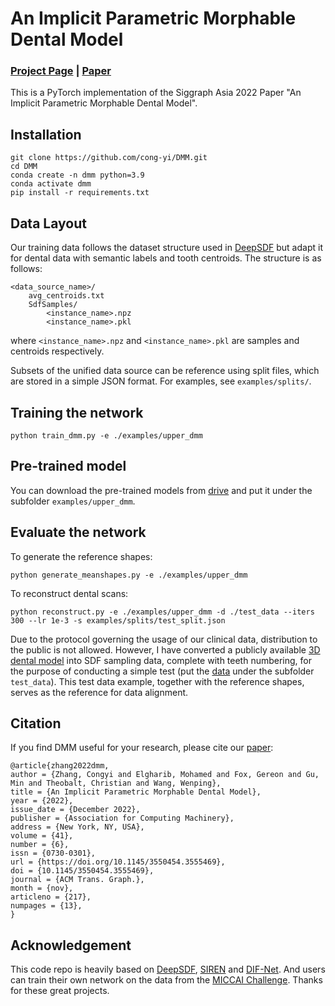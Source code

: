 # An Implicit Parametric Morphable Dental Model

### [Project Page](https://vcai.mpi-inf.mpg.de/projects/DMM/) | [Paper](https://arxiv.org/abs/2211.11402)

This is a PyTorch implementation of the Siggraph Asia 2022 Paper "An Implicit Parametric Morphable Dental Model".

## Installation

```
git clone https://github.com/cong-yi/DMM.git
cd DMM
conda create -n dmm python=3.9
conda activate dmm
pip install -r requirements.txt
```

## Data Layout

Our training data follows the dataset structure used in [DeepSDF](https://github.com/facebookresearch/DeepSDF) but adapt it for dental data with semantic labels and tooth centroids. The structure is as follows:

```
<data_source_name>/
    avg_centroids.txt
    SdfSamples/
        <instance_name>.npz
        <instance_name>.pkl
```

where `<instance_name>.npz` and `<instance_name>.pkl` are samples and centroids respectively.

Subsets of the unified data source can be reference using split files, which are stored in a simple JSON format. For examples, see `examples/splits/`.

## Training the network
```
python train_dmm.py -e ./examples/upper_dmm
```

## Pre-trained model
You can download the pre-trained models from [drive](https://drive.google.com/file/d/1nNyTdI59nUhmuoaT0YYG5CP1QsERJSUH/view?usp=share_link) and put it under the subfolder `examples/upper_dmm`.

## Evaluate the network
To generate the reference shapes:
```
python generate_meanshapes.py -e ./examples/upper_dmm
```

To reconstruct dental scans:
```
python reconstruct.py -e ./examples/upper_dmm -d ./test_data --iters 300 --lr 1e-3 -s examples/splits/test_split.json
```

Due to the protocol governing the usage of our clinical data, distribution to the public is not allowed. However, I have converted a publicly available [3D dental model](https://dentistry.co.uk/2022/03/11/3shape-model-maker-create-dental-models-from-3shape-trios-scans-in-minutes/) into SDF sampling data, complete with teeth numbering, for the purpose of conducting a simple test (put the [data](https://drive.google.com/file/d/18nNzqGEpRB5N6vki6jrDL6XEAf20nAqt/view?usp=sharing) under the subfolder `test_data`). This test data example, together with the reference shapes, serves as the reference for data alignment.

## Citation
If you find DMM useful for your research, please cite our
[paper](https://dl.acm.org/doi/10.1145/3550454.3555469):
```
@article{zhang2022dmm,
author = {Zhang, Congyi and Elgharib, Mohamed and Fox, Gereon and Gu, Min and Theobalt, Christian and Wang, Wenping},
title = {An Implicit Parametric Morphable Dental Model},
year = {2022},
issue_date = {December 2022},
publisher = {Association for Computing Machinery},
address = {New York, NY, USA},
volume = {41},
number = {6},
issn = {0730-0301},
url = {https://doi.org/10.1145/3550454.3555469},
doi = {10.1145/3550454.3555469},
journal = {ACM Trans. Graph.},
month = {nov},
articleno = {217},
numpages = {13},
}
```

## Acknowledgement
This code repo is heavily based on [DeepSDF](https://github.com/facebookresearch/DeepSDF), [SIREN](https://github.com/vsitzmann/siren) and [DIF-Net](https://github.com/microsoft/DIF-Net). And users can train their own network on the data from the [MICCAI Challenge](https://3dteethseg.grand-challenge.org/). Thanks for these great projects.